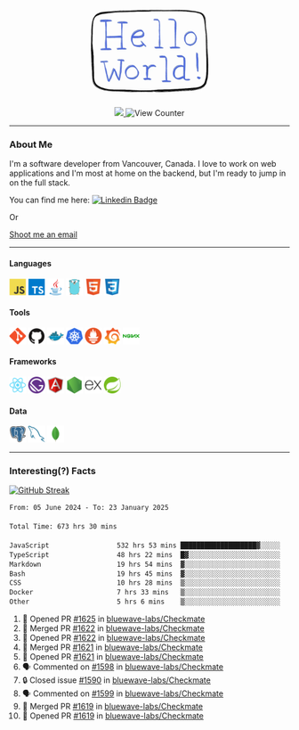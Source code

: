 <div align="center">
    <img src="./img/hello_world.webp" height="200px" width="">
    <div>
        <a href="https://www.linkedin.com/in/ajhollid">
            <img src="https://img.shields.io/badge/LinkedIn-blue"/>
        </a>
        <img src="https://komarev.com/ghpvc/?username=ajhollid&color=yellow" alt="View Counter">
    </div>
</div>

---

### About Me

I'm a software developer from Vancouver, Canada. I love to work on web applications and I'm most at home on the backend, but I'm ready to jump in on the full stack.

You can find me here: [![Linkedin Badge](https://img.shields.io/badge/-ajhollid-blue?style=flat&logo=Linkedin&logoColor=white)](https://www.linkedin.com/in/ajhollid)

Or

[Shoot me an email](mailto:ajhollid@gmail.com)

---

#### Languages

<div>
    <img src="./img/devicons/javascript-original.svg" width=30 height=30 alt="JavaScript">
    <img src="/img/devicons/typescript-original.svg" width=30 height=30 alt="TypeScript">
    <img src="./img/devicons/java-original.svg" width=30 height=30 alt="Java">
    <img src="./img/devicons/go-original.svg" width=30 height=30 alt="Golang">
    <img src="./img/devicons/html5-original.svg" width=30 height=30 alt="HTML 5">
    <img src="./img/devicons/css3-original.svg" width=30 height=30 alt="CSS 3">
</div>

#### Tools

<div>
    <img src="./img/devicons/git-original.svg" width=30 height=30 alt="Git">
    <img src="./img/devicons/github-original.svg" width=30 height=30 alt="Github">
    <img src="./img/devicons/docker-original.svg" width=30 
    height=30 alt="Docker">
    <img src="./img/devicons/kubernetes-original.svg" width=30 height=30 alt="K8">
    <img src="./img/devicons/prometheus-original.svg" width=30 height=30 alt="Prometheus">
    <img src="./img/devicons/grafana-original.svg" width=30 height=30 alt="Grafana">
    <img src="./img/devicons/nginx-original.svg" width=30 height=30 alt="Nginx">
</div>

#### Frameworks

<div>
    <img src="./img/devicons/react-original.svg" width=30 height=30 alt="React">
    <img src="./img/devicons/gatsby-original.svg" width=30 height=30 alt="Gatsby">
    <img src="./img/devicons/angularjs-original.svg" width=30 height=30 alt="AngularJS">
    <img src="./img/devicons/nodejs-original.svg" width=30 height=30 alt="NodeJS">
    <img src="./img/devicons/express-original.svg" width=30 height=30 alt="Express">
    <img src="./img/devicons/spring-original.svg" width=30 height=30 alt="Spring">
</div>

#### Data

<div>
    <img src="./img/devicons/postgresql-original.svg" width=30 height=30 alt="Postgresql">
    <img src="./img/devicons/mysql-original.svg" width=30 height=30 alt="Mysql">
    <img src="./img/devicons/mongodb-original.svg" width=30 height=30 alt="MongoDB">
</div>

---

### Interesting(?) Facts

[![GitHub Streak](http://github-readme-streak-stats.herokuapp.com?user=ajhollid)](https://git.io/streak-stats)

 <!--START_SECTION:waka-->

```txt
From: 05 June 2024 - To: 23 January 2025

Total Time: 673 hrs 30 mins

JavaScript                 532 hrs 53 mins ███████████████████▓░░░░░   78.53 %
TypeScript                 48 hrs 22 mins  █▓░░░░░░░░░░░░░░░░░░░░░░░   07.13 %
Markdown                   19 hrs 54 mins  ▓░░░░░░░░░░░░░░░░░░░░░░░░   02.93 %
Bash                       19 hrs 45 mins  ▓░░░░░░░░░░░░░░░░░░░░░░░░   02.91 %
CSS                        10 hrs 28 mins  ▒░░░░░░░░░░░░░░░░░░░░░░░░   01.54 %
Docker                     7 hrs 33 mins   ▒░░░░░░░░░░░░░░░░░░░░░░░░   01.11 %
Other                      5 hrs 6 mins    ▒░░░░░░░░░░░░░░░░░░░░░░░░   00.75 %
```

<!--END_SECTION:waka-->


<!--START_SECTION:activity-->
1. 💪 Opened PR [#1625](https://github.com/bluewave-labs/Checkmate/pull/1625) in [bluewave-labs/Checkmate](https://github.com/bluewave-labs/Checkmate)
2. 🎉 Merged PR [#1622](https://github.com/bluewave-labs/Checkmate/pull/1622) in [bluewave-labs/Checkmate](https://github.com/bluewave-labs/Checkmate)
3. 💪 Opened PR [#1622](https://github.com/bluewave-labs/Checkmate/pull/1622) in [bluewave-labs/Checkmate](https://github.com/bluewave-labs/Checkmate)
4. 🎉 Merged PR [#1621](https://github.com/bluewave-labs/Checkmate/pull/1621) in [bluewave-labs/Checkmate](https://github.com/bluewave-labs/Checkmate)
5. 💪 Opened PR [#1621](https://github.com/bluewave-labs/Checkmate/pull/1621) in [bluewave-labs/Checkmate](https://github.com/bluewave-labs/Checkmate)
6. 🗣 Commented on [#1598](https://github.com/bluewave-labs/Checkmate/pull/1598#issuecomment-2610924128) in [bluewave-labs/Checkmate](https://github.com/bluewave-labs/Checkmate)
7. 🔒 Closed issue [#1590](https://github.com/bluewave-labs/Checkmate/issues/1590) in [bluewave-labs/Checkmate](https://github.com/bluewave-labs/Checkmate)
8. 🗣 Commented on [#1599](https://github.com/bluewave-labs/Checkmate/issues/1599#issuecomment-2610920287) in [bluewave-labs/Checkmate](https://github.com/bluewave-labs/Checkmate)
9. 🎉 Merged PR [#1619](https://github.com/bluewave-labs/Checkmate/pull/1619) in [bluewave-labs/Checkmate](https://github.com/bluewave-labs/Checkmate)
10. 💪 Opened PR [#1619](https://github.com/bluewave-labs/Checkmate/pull/1619) in [bluewave-labs/Checkmate](https://github.com/bluewave-labs/Checkmate)
<!--END_SECTION:activity-->
